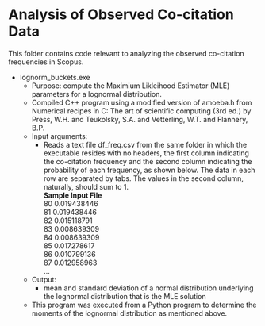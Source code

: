 # Analysis of Observed Co-citation Data

This folder contains code relevant to analyzing the observed co-citation frequencies in Scopus.

- lognorm_buckets.exe
  - Purpose: compute the Maximium Likleihood Estimator (MLE) parameters for a lognormal distribution.
  - Compiled C++ program using a modified version of amoeba.h from Numerical recipes in C: The art of scientific computing (3rd ed.) by Press, W.H. and Teukolsky, S.A. and Vetterling, W.T. and Flannery, B.P.
  - Input arguments:
     - Reads a text file df_freq.csv from the same folder in which the executable resides with no headers, the first column indicating the co-citation frequency and the second column indicating the probability of each frequency, as shown below. The data in each row are separated by tabs.  The values in the second column, naturally, should sum to 1.  
     **Sample Input File**  
80  0.019438446  
81  0.019438446  
82  0.015118791  
83  0.008639309  
84  0.008639309  
85  0.017278617  
86  0.010799136  
87  0.012958963  
...  
  - Output:
    - mean and standard deviation of a normal distribution underlying the lognormal distribution that is the MLE solution
  - This program was executed from a Python program to determine the moments of the lognormal distribution as mentioned above.


